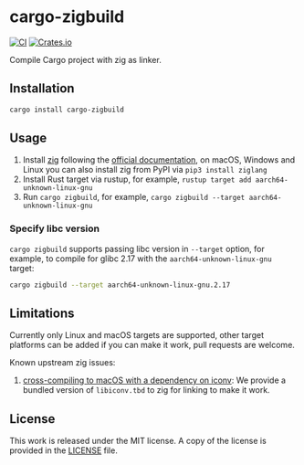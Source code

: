 # cargo-zigbuild

[![CI](https://github.com/messense/cargo-zigbuild/workflows/CI/badge.svg)](https://github.com/messense/cargo-zigbuild/actions?query=workflow%3ACI)
[![Crates.io](https://img.shields.io/crates/v/cargo-zigbuild.svg)](https://crates.io/crates/cargo-zigbuild)

Compile Cargo project with zig as linker.

## Installation

```bash
cargo install cargo-zigbuild
```

## Usage

1. Install [zig](https://ziglang.org/) following the [official documentation](https://ziglang.org/download/),
on macOS, Windows and Linux you can also install zig from PyPI via `pip3 install ziglang`
2. Install Rust target via rustup, for example, `rustup target add aarch64-unknown-linux-gnu`
3. Run `cargo zigbuild`, for example, `cargo zigbuild --target aarch64-unknown-linux-gnu`

### Specify libc version

`cargo zigbuild` supports passing libc version in `--target` option, for example,
to compile for glibc 2.17 with the `aarch64-unknown-linux-gnu` target:

```bash
cargo zigbuild --target aarch64-unknown-linux-gnu.2.17
```

## Limitations

Currently only Linux and macOS targets are supported, other target platforms can be added if you can make it work,
pull requests are welcome.

Known upstream zig issues:

1. [cross-compiling to macOS with a dependency on iconv](https://github.com/ziglang/zig/issues/10485): We provide
a bundled version of `libiconv.tbd` to zig for linking to make it work.

## License

This work is released under the MIT license. A copy of the license is provided
in the [LICENSE](./LICENSE) file.
